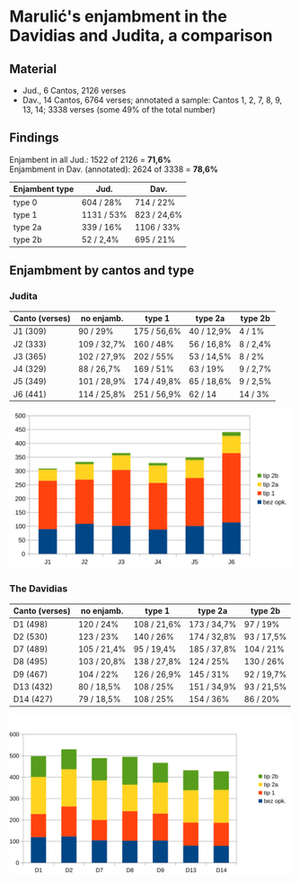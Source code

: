 # Marulić's enjambment in the Davidias and Judita, a comparison

## Material

+ Jud., 6 Cantos, 2126 verses
+ Dav., 14 Cantos, 6764 verses; annotated a sample: Cantos 1, 2, 7, 8, 9, 13, 14; 3338 verses (some 49% of the total number)

## Findings

Enjambent in all Jud.: 1522 of 2126 = **71,6%**  
Enjambment in Dav. (annotated): 2624 of 3338 = **78,6%**  


| Enjambent type | Jud. | Dav. |
|---- |--- |--- |
| type 0 | 604 / 28% | 714 / 22% |
| type 1 | 1131 / 53% | 823 / 24,6% |
| type 2a | 339 / 16% | 1106 / 33% |
| type 2b | 52 / 2,4% | 695 / 21% |


## Enjambment by cantos and type

### Judita

| Canto (verses) | no enjamb. | type 1 | type 2a | type 2b |
|--- |--- |--- |--- |--- |
| J1 (309) |  90 / 29% | 175 / 56,6% | 40 / 12,9% | 4 / 1% | 
| J2 (333) | 109 / 32,7% | 160 / 48% | 56 / 16,8% | 8 / 2,4% | 
| J3 (365) | 102 / 27,9% | 202 / 55% | 53 / 14,5% | 8 / 2% | 
| J4 (329) | 88 / 26,7% | 169 / 51% | 63 / 19% | 9 / 2,7% | 
| J5 (349) | 101 / 28,9% | 174 / 49,8% | 65 / 18,6% | 9 / 2,5% | 
| J6 (441) | 114 / 25,8% | 251 / 56,9% | 62 / 14 | 14 / 3% | 

![Judita, enjambements by cantos and type, chart](docs/jud-enj-all.svg)

### The Davidias

| Canto (verses) | no enjamb. | type 1 | type 2a | type 2b |
|--- |--- |--- |--- |--- |
| D1 (498) | 120 / 24% | 108 / 21,6% | 173 / 34,7% | 97 / 19% |
| D2 (530) | 123 / 23% | 140 / 26% | 174 / 32,8% | 93 / 17,5% |
| D7 (489) | 105 / 21,4% | 95 / 19,4% | 185 / 37,8% | 104 / 21% |
| D8 (495) | 103 / 20,8% | 138 / 27,8% | 124 / 25% | 130 / 26% |
| D9 (467) | 104 / 22% | 126 / 26,9% | 145 / 31% | 92 / 19,7% |
| D13 (432) | 80 / 18,5% | 108 / 25% | 151 / 34,9% | 93 / 21,5% |
| D14 (427) | 79 / 18,5% | 108 / 25% | 154 / 36% | 86 / 20% |

![Dauidias, enjambements by cantos and type, chart](docs/dau-enj-1-2-7-8-9-13-14.svg)

